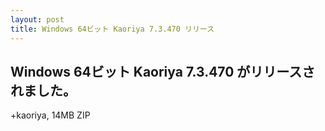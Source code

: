 ```yaml
---
layout: post
title: Windows 64ビット Kaoriya 7.3.470 リリース
---
```


Windows 64ビット Kaoriya 7.3.470 がリリースされました。
-------------------------------------------------------

+kaoriya, 14MB ZIP

